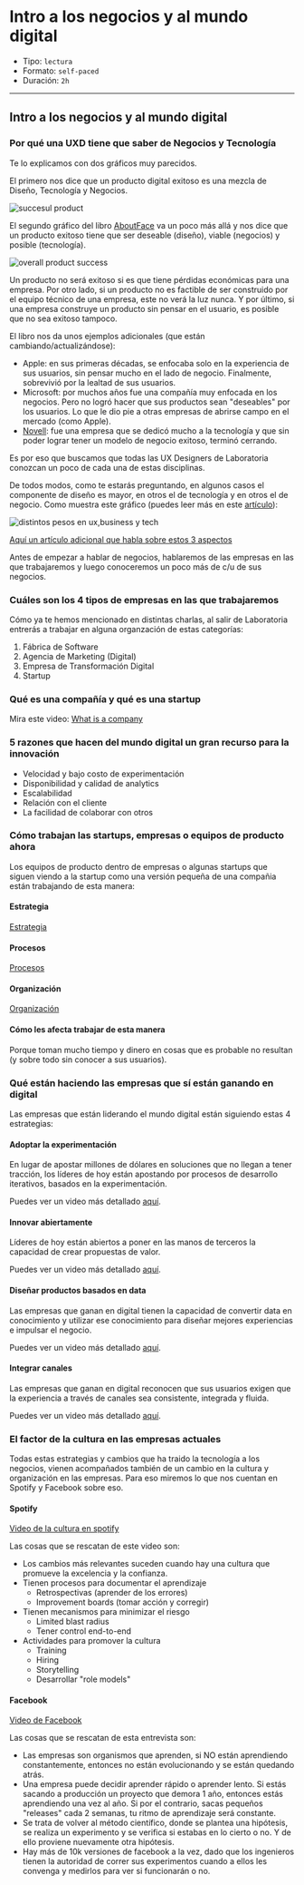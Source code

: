 # Intro a los negocios y al mundo digital

- Tipo: `lectura`
- Formato: `self-paced`
- Duración: `2h`

***

## Intro a los negocios y al mundo digital

### Por qué una UXD tiene que saber de Negocios y Tecnología

Te lo explicamos con dos gráficos muy parecidos.

El primero nos dice que un producto digital exitoso es una mezcla de Diseño,
Tecnología y Negocios.

![succesul product](https://lh4.googleusercontent.com/EigZnNr6llXzx9v0DIxDObubSES4CVDyppnIBFjEfZNFJnFPGndJwoCjdY_Tozs6WO1LrJ42ee90hGSZRq8OcJZF_N4FVd_Uq0JOEQd7aNirYm8P_POSItcjhKDMuCx0iaKStFo7S84)

El segundo gráfico del libro [AboutFace](https://www.amazon.com/About-Face-Essentials-Interaction-Design/dp/1118766571/ref=sr_1_1?ie=UTF8&qid=1517959313&sr=8-1&keywords=aboutface)
va un poco más allá y nos dice que un producto exitoso tiene que ser deseable
(diseño), viable (negocios) y posible (tecnología).

![overall product success](https://lh3.googleusercontent.com/5264A7D9H-6W5lKlReph2ljW4gpP4BbyO9ufbS_WzI2EfZdaympBnt-ZIITXOgqbLj8K_88vLLQKZdfhymI4y7HzXAXrBNkfHSmMlRXkKQ6CcYUNT77jqpM7hve3apOpKtLEEdsn414)

Un producto no será exitoso si es que tiene pérdidas económicas para una
empresa. Por otro lado, si un producto no es factible de ser construido por el
equipo técnico de una empresa, este no verá la luz nunca. Y por último, si una
empresa construye un producto sin pensar en el usuario, es posible que no sea
exitoso tampoco.

El libro nos da unos ejemplos adicionales (que están cambiando/actualizándose):

- Apple: en sus primeras décadas, se enfocaba solo en la experiencia de sus
  usuarios, sin pensar mucho en el lado de negocio. Finalmente, sobrevivió por
  la lealtad de sus usuarios.
- Microsoft: por muchos años fue una compañía muy enfocada en los negocios. Pero
  no logró hacer que sus productos sean "deseables" por los usuarios. Lo que le
  dio pie a otras empresas de abrirse campo en el mercado (como Apple).
- [Novell](https://es.wikipedia.org/wiki/Novell): fue una empresa que se dedicó
  mucho a la tecnología y que sin poder lograr tener un modelo de negocio
  exitoso, terminó cerrando.

Es por eso que buscamos que todas las UX Designers de Laboratoria conozcan un
poco de cada una de estas disciplinas.

De todos modos, como te estarás preguntando, en algunos casos el componente de
diseño es mayor, en otros el de tecnología y en otros el de negocio. Como
muestra este gráfico (puedes leer más en este [artículo](https://uxdesign.cc/the-evolution-of-ux-challenges-5e1748b82ede)):

![distintos pesos en ux,business y tech](https://cdn-images-1.medium.com/max/1600/1*HlaP27dGpKAqFbWm8-kBOQ.png)

[Aquí un artículo adicional que habla sobre estos 3 aspectos](https://medium.com/@gorilas/los-tres-factores-del-%C3%A9xito-de-un-producto-digital-12f600f4e2e8)

Antes de empezar a hablar de negocios, hablaremos de las empresas en las que
trabajaremos y luego conoceremos un poco más de c/u de sus negocios.

### Cuáles son los 4 tipos de empresas en las que trabajaremos

Cómo ya te hemos mencionado en distintas charlas, al salir de Laboratoria
entrerás a trabajar en alguna organzación de estas categorías:

1. Fábrica de Software
1. Agencia de Marketing (Digital)
1. Empresa de Transformación Digital
1. Startup

### Qué es una compañía y qué es una startup

Mira este video:
[What is a company](https://youtu.be/Gt-rwCUWfqw)

### 5 razones que hacen del mundo digital un gran recurso para la innovación

- Velocidad y bajo costo de experimentación
- Disponibilidad y calidad de analytics
- Escalabilidad
- Relación con el cliente
- La facilidad de colaborar con otros

### Cómo trabajan las startups, empresas o equipos de producto ahora

Los equipos de producto dentro de empresas o algunas startups que siguen viendo
a la startup como una versión pequeña de una compañia están trabajando de esta
manera:

#### Estrategia

[Estrategia](https://youtu.be/rr4g-JxGQoM)

#### Procesos

[Procesos](https://youtu.be/IrcP_IQuYk4)

#### Organización

[Organización](https://youtu.be/VmPTQk5LVlc)

#### Cómo les afecta trabajar de esta manera

Porque toman mucho tiempo y dinero en cosas que es probable no resultan (y sobre
todo sin conocer a sus usuarios).

### Qué están haciendo las empresas que sí están ganando en digital

Las empresas que están liderando el mundo digital están siguiendo estas 4
estrategias:

#### Adoptar la experimentación

En lugar de apostar millones de dólares en soluciones que no llegan a tener
tracción, los líderes de hoy están apostando por procesos de desarrollo
iterativos, basados en la experimentación.

Puedes ver un video más detallado [aquí](https://www.useloom.com/share/94bee9d273224ec89c5c62497b0fa202).

#### Innovar abiertamente

Líderes de hoy están abiertos a poner en las manos de terceros la capacidad de
crear propuestas de valor.

Puedes ver un video más detallado [aquí](https://www.useloom.com/share/9f176c2b948a4b4b8318b5cec8c31b78).

#### Diseñar productos basados en data

Las empresas que ganan en digital tienen la capacidad de convertir data en
conocimiento y utilizar ese conocimiento para diseñar mejores experiencias e
impulsar el negocio.

Puedes ver un video más detallado [aquí](https://www.useloom.com/share/517a6902bca84a57bebed48c7b751a00).

#### Integrar canales

Las empresas que ganan en digital reconocen que sus usuarios exigen que la
experiencia a través de canales sea consistente, integrada y fluida.

Puedes ver un video más detallado [aquí](https://www.useloom.com/share/d01b726ae01a4f58a0186ae73bbf0610).

### El factor de la cultura en las empresas actuales

Todas estas estrategias y cambios que ha traido la tecnología a los negocios,
vienen acompañados también de un cambio en la cultura y organización en las
empresas. Para eso miremos lo que nos cuentan en Spotify y Facebook sobre eso.

#### Spotify

[Video de la cultura en spotify](https://vimeo.com/94950270)

Las cosas que se rescatan de este video son:

- Los cambios más relevantes suceden cuando hay una cultura que promueve la
  excelencia y la confianza.
- Tienen procesos para documentar el aprendizaje
  - Retrospectivas (aprender de los errores)
  - Improvement boards (tomar acción y corregir)
- Tienen mecanismos para minimizar el riesgo
  - Limited blast radius
  - Tener control end-to-end
- Actividades para promover la cultura
  - Training
  - Hiring
  - Storytelling
  - Desarrollar "role models"

#### Facebook

[Video de Facebook](https://www.youtube.com/watch?time_continue=580&v=Lb4IcGF5iTQ)

Las cosas que se rescatan de esta entrevista son:

- Las empresas son organismos que aprenden, si NO están aprendiendo
  constantemente, entonces no están evolucionando y se están quedando atrás.
- Una empresa puede decidir aprender rápido o aprender lento. Si estás sacando a
  producción un proyecto que demora 1 año, entonces estás aprendiendo una vez al
  año. Si por el contrario, sacas pequeños "releases" cada 2 semanas, tu ritmo
  de aprendizaje será constante.
- Se trata de volver al método científico, donde se plantea una hipótesis, se
  realiza un experimento y se verifica si estabas en lo cierto o no. Y de ello
  proviene nuevamente otra hipótesis.
- Hay más de 10k versiones de facebook a la vez, dado que los ingenieros tienen
  la autoridad de correr sus experimentos cuando a ellos les convenga y medirlos
  para ver si funcionarán o no.
